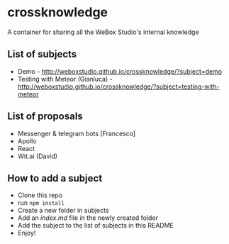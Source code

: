 # crossknowledge
A container for sharing all the WeBox Studio's internal knowledge

## List of subjects
* Demo - http://weboxstudio.github.io/crossknowledge/?subject=demo
* Testing with Meteor (Gianluca) - http://weboxstudio.github.io/crossknowledge/?subject=testing-with-meteor

## List of proposals
* Messenger & telegram bots [Francesco]
* Apollo
* React
* Wit.ai (David)

## How to add a subject
* Clone this repo
* run `npm install`
* Create a new folder in subjects
* Add an _index.md_ file in the newly created folder
* Add the subject to the list of subjects in this README
* Enjoy!
